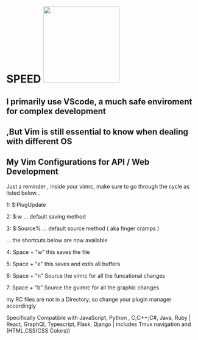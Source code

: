 # SPEED <img src='https://github.com/hug0sh0t/VIM-Configurations/blob/main/vim-2.ico' width="200px" height="200px"/> 


## I primarily use VScode, a much safe enviroment for complex development  
## ,But Vim is still essential to know when dealing with different OS

## My Vim Configurations for API / Web Development


Just a reminder , inside your vimrc, make sure to go through the cycle as listed below... 


1: $:PlugUpdate


2: $:w ... default saving method   


3: $:Source%  ... default source method ( aka finger cramps )




... the shortcuts below are now available  


4: Space + "w" this saves the file


5: Space + "e" this saves and exits all buffers 


6: Space + "n" Source the vimrc for all the funcational changes


7: Space + "b" Source the gvimrc for all the graphic changes 




my RC files are not in a Directory, so change your plugin manager accordingly 

Specifically Compatible with JavaScript, Python ,
C;C++;C#, Java, Ruby
| React, GraphQl, Typescript, Flask, Django
| includes Tmux navigation
and (HTML,CSS(CSS Colors)) 



 
